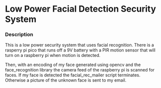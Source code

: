 # Low Power Facial Detection Security System

### Description

This is a low power security system that uses facial recognition. There is a rasperry pi pico that runs off a 9V battery with a PIR motion sensor that will turn on a raspberry pi when motion is detected.

Then, with an encoding of my face generated using opencv and the face_recognition library the camera feed of the raspberry pi is scanned for faces. If my face is detected the facial_rec_mailer script terminates. Otherwise a picture of the unknown face is sent to my email.